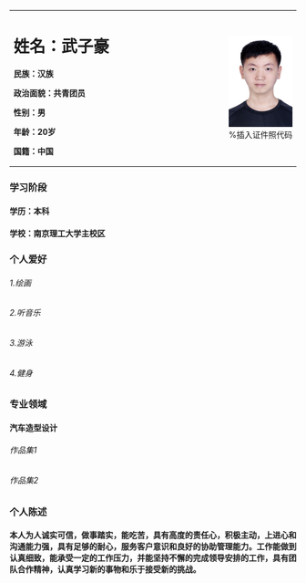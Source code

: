 <table border="0">
   <tr>
      <td width="75%">
        <h1>姓名：武子豪</h1>
        <p><b>民族：汉族</b></p>
        <p><b>政治面貌：共青团员</p></b>
        <p><b>性别：男</p></b>
        <p><b>年龄：20岁</p></b>
        <p><b>国籍：中国</p></b>
     </td>
     <td width="25%">
        <img src="/DSC_7548.jpg"width="100%">              %插入证件照代码
       </td>
    </tr>
</table>

### 学习阶段  
#### 学历：本科
#### 学校：南京理工大学主校区

### 个人爱好
###### 1.绘画
###### 2.听音乐
###### 3.游泳
###### 4.健身
### 专业领域
#### 汽车造型设计
###### 作品集1
###### 作品集2
### 个人陈述 
#### 本人为人诚实可信，做事踏实，能吃苦，具有高度的责任心，积极主动，上进心和沟通能力强，具有足够的耐心，服务客户意识和良好的协助管理能力。工作能做到认真细致，能承受一定的工作压力，并能坚持不懈的完成领导安排的工作，具有团队合作精神，认真学习新的事物和乐于接受新的挑战。
